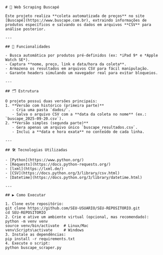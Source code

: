 	# 🛒 Web Scraping Buscapé  

	Este projeto realiza **coleta automatizada de preços** no site [Buscapé](https://www.buscape.com.br), extraindo informações de produtos específicos e salvando os dados em arquivos **CSV** para análise posterior.  

	---

	## 📌 Funcionalidades  

	- Busca automática por produtos pré-definidos (ex: *iPad 9* e *Apple Watch SE*).  
	- Captura **nome, preço, link e data/hora da coleta**.  
	- Armazena os resultados em arquivos CSV para fácil manipulação.  
	- Garante headers simulando um navegador real para evitar bloqueios.  

	---

	## 🗂 Estrutura  

	O projeto possui duas versões principais:  
	1. **Versão com histórico (primeira parte)**  
	   - Cria uma pasta `dados/`.  
	   - Salva o arquivo CSV com a **data da coleta no nome** (ex.: `buscape_2025-09-20.csv`).  
	2. **Versão simples (segunda parte)**  
	   - Gera apenas um arquivo único `buscape_resultados.csv`.  
	   - Inclui a **data e hora exata** no conteúdo de cada linha.  

	---

	## 🛠 Tecnologias Utilizadas  

	- [Python](https://www.python.org/)  
	- [Requests](https://docs.python-requests.org/)  
	- [lxml](https://lxml.de/)  
	- [CSV](https://docs.python.org/3/library/csv.html)  
	- [Datetime](https://docs.python.org/3/library/datetime.html)  

	---

	## ▶️ Como Executar  

	1. Clone este repositório:  
	git clone https://github.com/SEU-USUARIO/SEU-REPOSITORIO.git
	cd SEU-REPOSITORIO
	2. Crie e ative um ambiente virtual (opcional, mas recomendado):
	python -m venv venv
	source venv/bin/activate  # Linux/Mac
	venv\Scripts\activate     # Windows
	3. Instale as dependências:
	pip install -r requirements.txt
	4. Execute o script:
	python buscape_scraper.py
